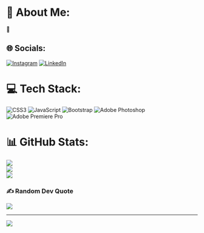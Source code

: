 # 💫 About Me:
🤠


## 🌐 Socials:
[![Instagram](https://img.shields.io/badge/Instagram-%23E4405F.svg?logo=Instagram&logoColor=white)](https://instagram.com/aka.luk) [![LinkedIn](https://img.shields.io/badge/LinkedIn-%230077B5.svg?logo=linkedin&logoColor=white)](https://linkedin.com/in/lucas-santana-59aa948a) 

# 💻 Tech Stack:
![CSS3](https://img.shields.io/badge/css3-%231572B6.svg?style=for-the-badge&logo=css3&logoColor=white) ![JavaScript](https://img.shields.io/badge/javascript-%23323330.svg?style=for-the-badge&logo=javascript&logoColor=%23F7DF1E) ![Bootstrap](https://img.shields.io/badge/bootstrap-%23563D7C.svg?style=for-the-badge&logo=bootstrap&logoColor=white) ![Adobe Photoshop](https://img.shields.io/badge/adobephotoshop-%2331A8FF.svg?style=for-the-badge&logo=adobephotoshop&logoColor=white) ![Adobe Premiere Pro](https://img.shields.io/badge/Adobe%20Premiere%20Pro-9999FF.svg?style=for-the-badge&logo=Adobe%20Premiere%20Pro&logoColor=white)
# 📊 GitHub Stats:
![](https://github-readme-stats.vercel.app/api?username=LukSantana&theme=dark&hide_border=false&include_all_commits=false&count_private=false)<br/>
![](https://github-readme-streak-stats.herokuapp.com/?user=LukSantana&theme=dark&hide_border=false)<br/>
![](https://github-readme-stats.vercel.app/api/top-langs/?username=LukSantana&theme=dark&hide_border=false&include_all_commits=false&count_private=false&layout=compact)

### ✍️ Random Dev Quote
![](https://quotes-github-readme.vercel.app/api?type=horizontal&theme=dark)

---
[![](https://visitcount.itsvg.in/api?id=LukSantana&icon=2&color=4)](https://visitcount.itsvg.in)
